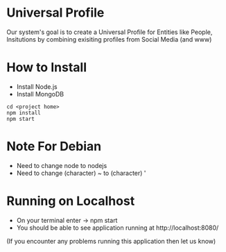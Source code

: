 # Universal Profile
Our system's goal is to create a Universal Profile for Entities like People, Insitutions by combining exisiting profiles from Social Media (and www)

# How to Install
* Install Node.js
* Install MongoDB

```
cd <project home>
npm install
npm start
```
# Note For Debian
* Need to change node to nodejs
* Need to change (character) ~ to (character) '

# Running on Localhost
* On your terminal enter -> npm start
* You should be able to see application running at http://localhost:8080/
  
(If you encounter any problems running this application then let us know)
